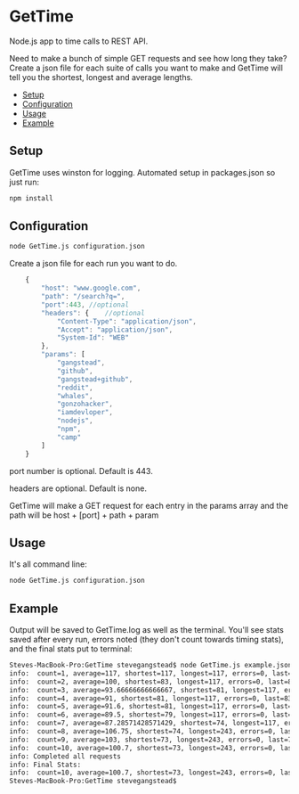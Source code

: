GetTime
=======

Node.js app to time calls to REST API.

Need to make a bunch of simple GET requests and see how long they take?  Create a json file for each suite of calls you want to make and GetTime will tell you the shortest, longest and average lengths.

* [Setup](#setup)
* [Configuration](#configuration)
* [Usage](#usage)
* [Example](#example)

## Setup
GetTime uses winston for logging.  Automated setup in packages.json so just run:
```bash
npm install
```

## Configuration
```bash
node GetTime.js configuration.json
```

Create a json file for each run you want to do.
```js
	{
		"host": "www.google.com",
		"path": "/search?q=",
		"port":443, //optional
		"headers": {	//optional
			"Content-Type": "application/json",
			"Accept": "application/json",
			"System-Id": "WEB"
		},
		"params": [
			"gangstead",
			"github",
			"gangstead+github",
			"reddit",
			"whales",
			"gonzohacker",
			"iamdevloper",
			"nodejs",
			"npm",
			"camp"
		]
	}
```
port number is optional. Default is 443.

headers are optional.  Default is none.

GetTime will make a GET request for each entry in the params array and the path will be host + [port] + path + param

## Usage
It's all command line:
```bash
node GetTime.js configuration.json
```
## Example
Output will be saved to GetTime.log as well as the terminal.  You'll see stats saved after every run, errors noted (they don't count towards timing stats), and the final stats put to terminal:

```bash
Steves-MacBook-Pro:GetTime stevegangstead$ node GetTime.js example.json
info:  count=1, average=117, shortest=117, longest=117, errors=0, last=117
info:  count=2, average=100, shortest=83, longest=117, errors=0, last=83
info:  count=3, average=93.66666666666667, shortest=81, longest=117, errors=0, last=81
info:  count=4, average=91, shortest=81, longest=117, errors=0, last=83
info:  count=5, average=91.6, shortest=81, longest=117, errors=0, last=94
info:  count=6, average=89.5, shortest=79, longest=117, errors=0, last=79
info:  count=7, average=87.28571428571429, shortest=74, longest=117, errors=0, last=74
info:  count=8, average=106.75, shortest=74, longest=243, errors=0, last=243
info:  count=9, average=103, shortest=73, longest=243, errors=0, last=73
info:  count=10, average=100.7, shortest=73, longest=243, errors=0, last=80
info: Completed all requests
info: Final Stats:
info:  count=10, average=100.7, shortest=73, longest=243, errors=0, last=80
Steves-MacBook-Pro:GetTime stevegangstead$
```
